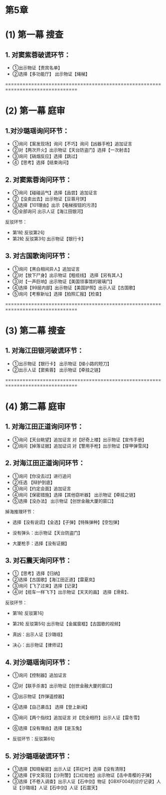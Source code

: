 # 第5章
# (1) 第一幕 搜查
## 1. 对窦紫蓉破谎环节：
* ①出示物证【贵宾名单】
* ②选择【多功能厅】 出示物证【绳梯】


===============================================================================
# (2) 第一幕 庭审
## 1.对沙璐瑶询问环节：
* ①询问【案发现场】询问【不巧】询问【凶器手枪】追加证言
* ②对【两次开火】出示物证【天台防盗门】选择【一次射击】
* ③询问【硝烟反应】选择【跳过】
* ④【思考】选择【结束询问】

## 2. 对窦紫蓉询问环节：
* ①询问【碰碰运气】选择【品尝】追加证言
* ②【没卖出去】出示物证【豆蓉月饼】
* ③选择【101理由】出示【电梯按钮的污渍】
* ④全部询问 出示人证【海江田银河】

反驳环节：
* 第1轮 反驳第2句
* 第2轮 反驳第3句 出示物证【银行卡】

## 3. 对古国歌询问环节：
* ①询问【黑白相间异人】追加证言
* ②对【放下尸身】出示物证【粗缆线】 选择【另有其人】
* ③对【一声巨响】出示物证【美国领事馆的玻璃门】
* ④选择【99层内部】出示物证【美国护照】出示人证【古国歌】
* ⑤询问【考察新址】选择【拍照汇报】【检查】


===============================================================================
# (3) 第二幕 搜查
## 1. 对海江田银河破谎环节：
* ①出示物证【银行卡】 出示物证【绫小路的短刀】
* ②出示人证【窦紫蓉】 出示物证【牵挂之链】


===============================================================================
# (4) 第二幕 庭审
## 1. 对海江田正道询问环节：
* ①询问【天台眺望】追加证言 对【好奇上楼】出示物证【宣传手册】
* ②询问【掉落证据】追加证词 对【警用手枪】出示物证【穿甲弹雪风】

## 2. 对海江田正道询问环节：
* ①询问【你没去过】进行追问
* ②任选 【辩护到底】
* ③询问【约定会面】追加证言
* ④询问【保密措施】选择【其他窃听器】 出示物证【牵挂之链】
* ⑤选择【没办法】 出示物证【创世金融大厦的窗口】

掉海推理环节：
* 选择【没有说谎】【全选】【子弹】【特殊弹种】【空包弹】

* 没有弹头：出示物证【天台防盗门】
* 大厦枪手：选择【没有证据】

## 3. 对石震天询问环节：
* ①【思考】选择【归纳】
* ②选择【古国歌】【海江田正道】【雷夏岚】
* ③询问【飞了过来】选择【记录】
* ④对【缆车一样飞下】出示物证【天天的画】 选择【滑索】、

反驳环节：
* 第1轮 反驳第1句
* 第2轮 反驳第5句 出示物证【金属窗框】【古国歌的视频】

* 真凶：出示人证【沙璐瑶】
* 决心：出示物证【律师证】

## 4. 对沙璐瑶询问环节：
* ①询问【控制器】追加证言
* ②对【联手杀害】出示物证【创世金融大厦的窗口】
* ③出示物证【炸弹遥控器】
* ④选择【自己袭击】 选择【登上新闻】
* ⑤询问【两个指纹】追加证言 对【完全相符】出示人证【雷冬雪】
* ⑥选择【没有理由】选择【是玉兔】

* 反驳环节：反驳第6句

## 5. 对沙璐瑶破谎环节：
* ①选择【知晓秘密】出示人证【茶红叶】选择【没有清除】
* ②选择【宇文英羽】【沙刑警】【口红给他】出示物证【击中青樱的子弹】
* ③选择【不卷入调查】出示人证【石中剑】物证【GBXF004的诊疗记录】人证【沙璐瑶】人证【石中剑】人证【石震天】
